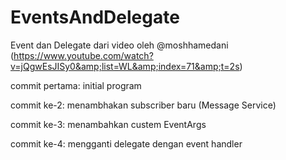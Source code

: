 # EventsAndDelegate

Event dan Delegate dari video oleh @moshhamedani (https://www.youtube.com/watch?v=jQgwEsJISy0&amp;list=WL&amp;index=71&amp;t=2s)

commit pertama: initial program

commit ke-2: menambhakan subscriber baru (Message Service)

commit ke-3: menambahkan custem EventArgs

commit ke-4: mengganti delegate dengan event handler
